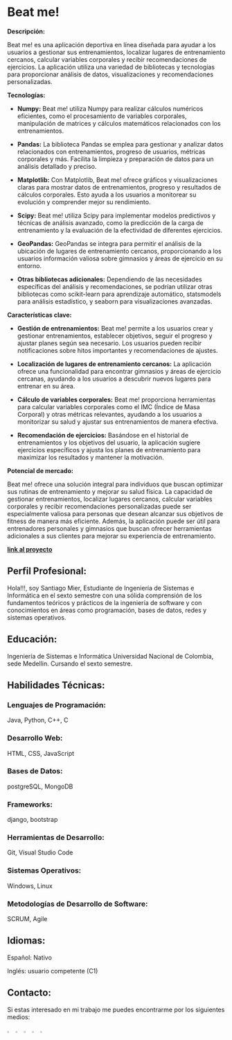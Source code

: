 # Beat me!

**Descripción:**

Beat me! es una aplicación deportiva en línea diseñada para ayudar a los usuarios a gestionar sus entrenamientos, localizar lugares de entrenamiento cercanos, calcular variables corporales y recibir recomendaciones de ejercicios. La aplicación utiliza una variedad de bibliotecas y tecnologías para proporcionar análisis de datos, visualizaciones y recomendaciones personalizadas.

**Tecnologías:**

- **Numpy:** Beat me! utiliza Numpy para realizar cálculos numéricos eficientes, como el procesamiento de variables corporales, manipulación de matrices y cálculos matemáticos relacionados con los entrenamientos.

- **Pandas:** La biblioteca Pandas se emplea para gestionar y analizar datos relacionados con entrenamientos, progreso de usuarios, métricas corporales y más. Facilita la limpieza y preparación de datos para un análisis detallado y preciso.

- **Matplotlib:** Con Matplotlib, Beat me! ofrece gráficos y visualizaciones claras para mostrar datos de entrenamientos, progreso y resultados de cálculos corporales. Esto ayuda a los usuarios a monitorear su evolución y comprender mejor su rendimiento.

- **Scipy:** Beat me! utiliza Scipy para implementar modelos predictivos y técnicas de análisis avanzado, como la predicción de la carga de entrenamiento y la evaluación de la efectividad de diferentes ejercicios.

- **GeoPandas:** GeoPandas se integra para permitir el análisis de la ubicación de lugares de entrenamiento cercanos, proporcionando a los usuarios información valiosa sobre gimnasios y áreas de ejercicio en su entorno.

- **Otras bibliotecas adicionales:** Dependiendo de las necesidades específicas del análisis y recomendaciones, se podrían utilizar otras bibliotecas como scikit-learn para aprendizaje automático, statsmodels para análisis estadístico, y seaborn para visualizaciones avanzadas.

**Características clave:**

- **Gestión de entrenamientos:** Beat me! permite a los usuarios crear y gestionar entrenamientos, establecer objetivos, seguir el progreso y ajustar planes según sea necesario. Los usuarios pueden recibir notificaciones sobre hitos importantes y recomendaciones de ajustes.

- **Localización de lugares de entrenamiento cercanos:** La aplicación ofrece una funcionalidad para encontrar gimnasios y áreas de ejercicio cercanas, ayudando a los usuarios a descubrir nuevos lugares para entrenar en su área.

- **Cálculo de variables corporales:** Beat me! proporciona herramientas para calcular variables corporales como el IMC (Índice de Masa Corporal) y otras métricas relevantes, ayudando a los usuarios a monitorizar su salud y ajustar sus entrenamientos de manera efectiva.

- **Recomendación de ejercicios:** Basándose en el historial de entrenamientos y los objetivos del usuario, la aplicación sugiere ejercicios específicos y ajusta los planes de entrenamiento para maximizar los resultados y mantener la motivación.

**Potencial de mercado:**

Beat me! ofrece una solución integral para individuos que buscan optimizar sus rutinas de entrenamiento y mejorar su salud física. La capacidad de gestionar entrenamientos, localizar lugares cercanos, calcular variables corporales y recibir recomendaciones personalizadas puede ser especialmente valiosa para personas que desean alcanzar sus objetivos de fitness de manera más eficiente. Además, la aplicación puede ser útil para entrenadores personales y gimnasios que buscan ofrecer herramientas adicionales a sus clientes para mejorar su experiencia de entrenamiento.

**[link al proyecto](https://smier.pythonanywhere.com/)**


## Perfil Profesional:
Hola!!!, soy Santiago Mier, Estudiante de Ingeniería de Sistemas e Informática en el sexto semestre con una sólida comprensión de los fundamentos teóricos y prácticos de la ingeniería de software y con conocimientos en áreas como programación, bases de datos, redes y sistemas operativos.

## Educación:

Ingeniería de Sistemas e Informática
Universidad Nacional de Colombia, sede Medellin.
Cursando el sexto semestre.

## Habilidades Técnicas:

### Lenguajes de Programación: 
Java, Python, C++, C
### Desarrollo Web:
HTML, CSS, JavaScript
### Bases de Datos: 
postgreSQL, MongoDB
### Frameworks:
django, bootstrap
### Herramientas de Desarrollo:
Git, Visual Studio Code
### Sistemas Operativos: 
Windows, Linux
### Metodologías de Desarrollo de Software:
SCRUM, Agile


## Idiomas:

Español: Nativo

Inglés: usuario competente (C1)

## Contacto:

Si estas interesado en mi trabajo me puedes encontrarme por los siguientes medios:

[<img src="https://e7.pngegg.com/pngimages/602/665/png-clipart-linkedin-linkedin-thumbnail.png" width="3%">](https://www.linkedin.com/in/12345santi)
[<img src="https://w7.pngwing.com/pngs/355/428/png-transparent-fiverr-logo-logos-logos-and-brands-icon-thumbnail.png" width="3%">](https://www.fiverr.com/santiago_m_dev)
[<img src="https://w7.pngwing.com/pngs/257/806/png-transparent-upwork-freelancer-android-android-text-trademark-rectangle-thumbnail.png" width="3%">](https://www.upwork.com/freelancers/~018cc5f41ac4fe1467)
[<img src="https://w7.pngwing.com/pngs/789/872/png-transparent-freelancer-hd-logo.png" width="3%">](https://www.freelancer.com/u/SantiagoML22)
[<img src="https://upload.wikimedia.org/wikipedia/commons/thumb/e/ef/Stack_Overflow_icon.svg/768px-Stack_Overflow_icon.svg.png" width="3%">](https://stackoverflow.com/users/24124334/santiago-mier-londono)
